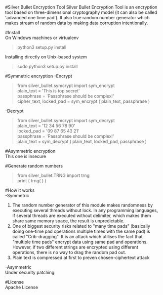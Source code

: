 #Silver Bullet Encryption Tool
Silver Bullet Encryption Tool is an encryption tool based on three-dimensional cryptography model (it can also be called 'advanced one time pad'). It also true random number generator which makes stream of random data by making data corruption intentionally.

#Install  
On Windows machines or virtualenv
>python3 setup.py install      

Installing directly on Unix-based system
>sudo python3 setup.py install  


#Symmetric encryption
-Encrypt
>from silver_bullet.symcrypt import sym_encrypt    
>plain_text = 'This is top secret'  
>passphrase = 'Passphrase should be complex!'  
>cipher_text, locked_pad = sym_encrypt ( plain_text,  passphrase )   

-Decrypt
>from  silver_bullet.symcrypt  import  sym_decrypt  
>plain_text = '12 34 56 78 90'  
>locked_pad = '09 87 65 43 21'   
>passphrase = 'Passphrase should be complex!'  
>plain_text = sym_decrypt ( plain_text, locked_pad,  passphrase )  

#Asymmetric encryption    
This one is insecure     

#Generate random numbers    
>from silver_bullet.TRNG import trng    
>print ( trng( ) )   


#How it works    
-Symmetric    
1. The random number generator of this module makes randomness by executing several threads without lock. In any programming languages, if several threads are executed without delimiter, which makes them share same memory space, the result is unpredictable.    
2. One of biggest security risks related to "many time pads" (basically doing one-time pad operations multiple times with the same pad) is called "Crib-dragging". It is an attack which utilises the fact that "multiple time pads" encrypt data using same pad and operations. However, if two different strings are encrypted using different operations, there is no way to drag the random pad out.    
3. Plain text is compressed at first to preven chosen-ciphertext attack

-Asymmetric    
Under security patching    


#License    
Apache License    
